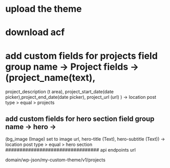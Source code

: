 # upload the theme 
# download acf 
# add custom fields for projects field group name -> Project fields -> (project_name(text),
project_description (t area),
project_start_date(date picker),project_end_date(date picker),
project_url (url) )  -> location post type > equal > projects

## add custom fields for hero section field group name -> hero -> 
(bg_image (Image) set to image url, hero-title (Text), hero-subtitle (Text))  -> location post type > equal > hero section
#################################
api endpoints url

domain/wp-json/my-custom-theme/v1/projects
